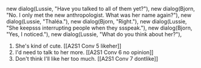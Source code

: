 new dialog(Lussie, "Have you talked to all of them yet?"),
new dialog(Bjorn, "No. I only met the new anthropologist. What was her name again?"),
new dialog(Lussie, "Thaléa."),
new dialog(Bjorn, "Right."),
new dialog(Lussie, "She keepsss interrupting people when they ssspeak."),
new dialog(Bjorn, "Yes, I noticed."),
new dialog(Lussie, "What do you think about her?"),

1. She's kind of cute. [[A2S1 Conv 5 likeher]]
2. I'd need to talk to her more. [[A2S1 Conv 6 no opinion]]
3. Don't think I'll like her too much. [[A2S1 Conv 7 dontlike]]